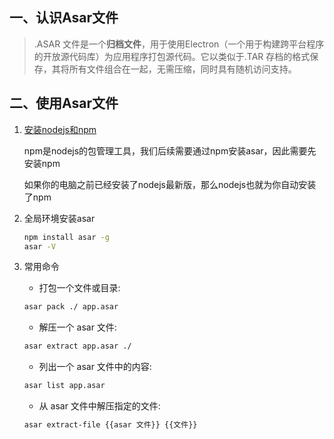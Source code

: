 ## 一、认识Asar文件

>   .ASAR 文件是一个**归档文件**，用于使用Electron（一个用于构建跨平台程序的开放源代码库）为应用程序打包源代码。它以类似于.TAR 存档的格式保存，其将所有文件组合在一起，无需压缩，同时具有随机访问支持。

## 二、使用Asar文件

1.   [安装nodejs和npm](http://nodejs.cn/download/)

     npm是nodejs的包管理工具，我们后续需要通过npm安装asar，因此需要先安装npm

     如果你的电脑之前已经安装了nodejs最新版，那么nodejs也就为你自动安装了npm

2.   全局环境安装asar

     ```bash
     npm install asar -g
     asar -V
     ```
     
3.   常用命令

     -   打包一个文件或目录:

     ```bash
     asar pack ./ app.asar
     ```
     
     -   解压一个 asar 文件:
     
     ```bash
     asar extract app.asar ./
     ```
     
     -   列出一个 asar 文件中的内容:
     
     ```bash
     asar list app.asar
     ```

     -   从 asar 文件中解压指定的文件:

     ```bash
     asar extract-file {{asar 文件}} {{文件}}
     ```
